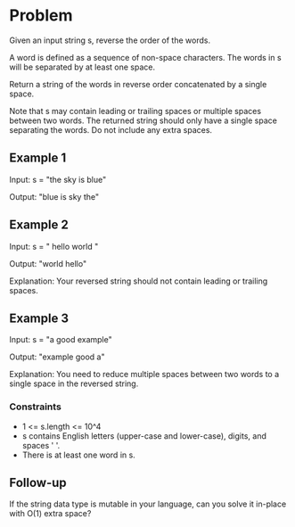# Problem

Given an input string s, reverse the order of the words.

A word is defined as a sequence of non-space characters. The words in s will be separated by at least one space.

Return a string of the words in reverse order concatenated by a single space.

Note that s may contain leading or trailing spaces or multiple spaces between two words. The returned string should only have a single space separating the words. Do not include any extra spaces.

## Example 1

Input: s = "the sky is blue"

Output: "blue is sky the"

## Example 2

Input: s = "  hello world  "

Output: "world hello"

Explanation: Your reversed string should not contain leading or trailing spaces.

## Example 3

Input: s = "a good   example"

Output: "example good a"

Explanation: You need to reduce multiple spaces between two words to a single space in the reversed string.
 
### Constraints

- 1 <= s.length <= 10^4
- s contains English letters (upper-case and lower-case), digits, and spaces ' '.
- There is at least one word in s.
 
## Follow-up

If the string data type is mutable in your language, can you solve it in-place with O(1) extra space?
